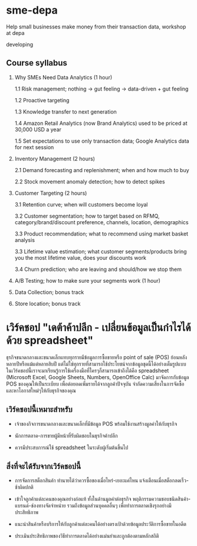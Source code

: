 # sme-depa
Help small businesses make money from their transaction data, workshop at depa

developing

## Course syllabus 

1. Why SMEs Need Data Analytics (1 hour)

	1.1 Risk management; nothing -> gut feeling -> data-driven + gut feeling

	1.2 Proactive targeting

	1.3 Knowledge transfer to next generation

	1.4 Amazon Retail Analytics (now Brand Analytics) used to be priced at 30,000 USD a year

	1.5 Set expectations to use only transaction data; Google Analytics data for next session

2. Inventory Management (2 hours)

	2.1 Demand forecasting and replenishment; when and how much to buy

	2.2 Stock movement anomaly detection; how to detect spikes

3. Customer Targeting (2 hours)

	3.1 Retention curve; when will customers become loyal

	3.2 Customer segmentation; how to target based on RFMQ, category/brand/discount preference, channels, location, demographics

	3.3 Product recommendation; what to recommend using market basket analysis

	3.3 Lifetime value estimation; what customer segments/products bring you the most lifetime value, does your discounts work

	3.4 Churn prediction; who are leaving and should/how we stop them

4. A/B Testing; how to make sure your segments work (1 hour)

5. Data Collection; bonus track

6. Store location; bonus track

# เวิร์คชอป "เดต้าค้าปลีก - เปลี่ยนข้อมูลเป็นกำไรได้ด้วย spreadsheet"

ธุรกิจขนาดกลางและขนาดเล็กแทบทุกรายมีข้อมูลการซื้อขายหรือ point of sale (POS) ย้อนหลังหลายปีหรือแม้แต่หลายสิบปี แต่ไม่ใช่ทุกรายที่สามารถใช้ประโยชน์จากข้อมูลชุดนี้ได้อย่างเต็มรูปแบบ ในเวิร์คชอปนี้เราจะมาเรียนรู้การใช้เครื่องมือที่ใครๆก็สามารถเข้าถึงได้คือ spreadsheet (Microsoft Excel, Google Sheets, Numbers, OpenOffice Calc) มาจัดการกับข้อมูล POS ของคุณให้เป็นระเบียบ เพื่อต่อยอดเพิ่มรายได้จากลูกค้าปัจจุบัน จำกัดความเสี่ยงในการจัดซื้อ และหาโอกาสใหม่ๆให้กับธุรกิจของคุณ

## เวิร์คชอปนี้เหมาะสำหรับ

* เจ้าของกิจการขนาดกลางและขนาดเล็กที่มีข้อมูล POS พร้อมใช้งานสร้างมูลค่าให้กับธุรกิจ

* นักการตลาด-การขายผู้มีหน้าที่รับผิดชอบในธุรกิจค้าปลีก

* ควรมีประสบการณ์ใช้ spreadsheet ในระดับผู้เริ่มต้นขึ้นไป


## สิ่งที่จะได้รับจากเวิร์คชอปนี้
* การจัดการสต็อกสินค้า ทำนายได้ว่าควรซื้อของเมื่อไหร่-เยอะแค่ไหน แจ้งเตือนเมื่อสต็อกลดเร็ว-ช้าผิดปกติ

* เข้าใจลูกค้าแต่ละคนของคุณอย่างถ่อแท้ ทั้งในด้านมูลค่าต่อธุรกิจ พฤติกรรมความชอบชนิดสินค้า-แบรนด์-ช่องทางจัดจำหน่าย รวมถึงข้อมูลส่วนบุคคลอื่นๆ เพื่อทำการตลาดเชิงรุกอย่างมีประสิทธิภาพ

* แนะนำสินค้าหรือบริการให้กับลูกค้าแต่ละคนได้อย่างตรงเป้าด้วยข้อมูลประวัติการซื้อขายในอดีต

* ประเมินประสิทธิภาพของวิธีทำการตลาดได้อย่างแม่นยำและถูกต้องตามหลักสถิติ



